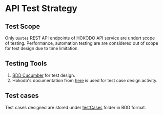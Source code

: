 # API Test Strategy

## Test Scope

Only `Quotes` REST API endpoints of HOKODO API service are undert scope of testing. Performance, automation testing are are considered out of scope for test design due to time limitation.

## Testing Tools

1. [BDD Cucumber](https://cucumber.io/docs/guides/overview/) for test design.
2. Hokodo's documentation from [here](https://api.docs.hokodo.co/#quotes) is used for test case design activity.

## Test cases

Test cases designed are stored under [testCases](testCases) folder in BDD format.
